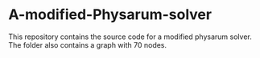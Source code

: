 # A-modified-Physarum-solver
This repository contains the source code for a modified physarum solver. The folder also contains a graph with 70 nodes. 
